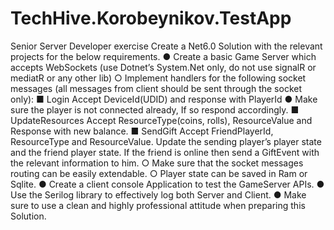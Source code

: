 # TechHive.Korobeynikov.TestApp

Senior Server Developer exercise
Create a Net6.0 Solution with the relevant projects for the below requirements.
● Create a basic Game Server which accepts WebSockets (use Dotnet’s System.Net
only, do not use signalR or mediatR or any other lib)
○ Implement handlers for the following socket messages (all messages from client
should be sent through the socket only):
■ Login
Accept DeviceId(UDID) and response with PlayerId
● Make sure the player is not connected already, If so respond
accordingly.
■ UpdateResources
Accept ResourceType(coins, rolls), ResourceValue and Response with
new balance.
■ SendGift
Accept FriendPlayerId, ResourceType and ResourceValue.
Update the sending player’s player state and the friend player state.
If the friend is online then send a GiftEvent with the relevant information to
him.
○ Make sure that the socket messages routing can be easily extendable.
○ Player state can be saved in Ram or Sqlite.
● Create a client console Application to test the GameServer APIs.
● Use the Serilog library to effectively log both Server and Client.
● Make sure to use a clean and highly professional attitude when preparing this Solution.
